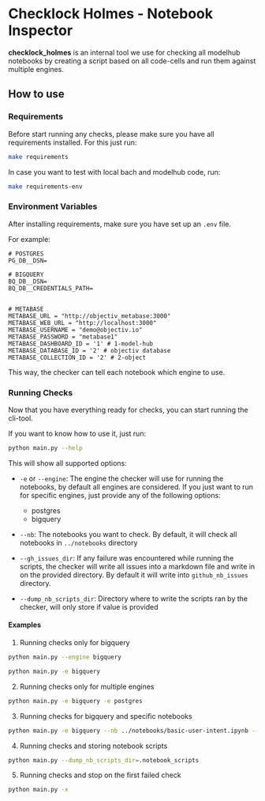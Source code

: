 # Checklock Holmes - Notebook Inspector

**checklock_holmes** is an internal tool we use for checking all modelhub notebooks by creating a script based on
all code-cells and run them against multiple engines.


## How to use

### Requirements

Before start running any checks, please make sure you have all requirements installed. For this just run:

```bash
make requirements
```

In case you want to test with local bach and modelhub code, run:

```bash
make requirements-env
```

### Environment Variables

After installing requirements, make sure you have set up an `.env` file.

For example:
```text
# POSTGRES
PG_DB__DSN=

# BIGQUERY
BQ_DB__DSN=
BQ_DB__CREDENTIALS_PATH=


# METABASE
METABASE_URL = "http://objectiv_metabase:3000"
METABASE_WEB_URL = "http://localhost:3000"
METABASE_USERNAME = "demo@objectiv.io"
METABASE_PASSWORD = "metabase1"
METABASE_DASHBOARD_ID = '1' # 1-model-hub
METABASE_DATABASE_ID = '2' # objectiv database
METABASE_COLLECTION_ID = '2' # 2-object
```
This way, the checker can tell each notebook which engine to use.

### Running Checks

Now that you have everything ready for checks, you can start running the cli-tool.

If you want to know how to use it, just run:

```bash
python main.py --help
```

This will show all supported options:
* `-e` or `--engine`: The engine the checker will use for running the notebooks, by default all engines are considered.
  If you just want to run for specific engines, just provide any of the following options:
  * postgres
  * bigquery

* `--nb`: The notebooks you want to check. By default, it will check all notebooks in `../notebooks` directory
* `--gh_issues_dir`: If any failure was encountered while running the scripts, the checker will write all issues into 
   a markdown file and write in on the provided directory. By default it will write into `github_nb_issues` directory.
* `--dump_nb_scripts_dir`: Directory where to write the scripts ran by the checker, will only store if value is provided

#### Examples

1. Running checks only for bigquery

```bash
python main.py --engine bigquery
```

```bash
python main.py -e bigquery
```

2. Running checks only for multiple engines

```bash
python main.py -e bigquery -e postgres
```

3. Running checks for bigquery and specific notebooks

```bash
python main.py -e bigquery --nb ../notebooks/basic-user-intent.ipynb --nb ../notebooks/basic-product-analytics.ipynb
```

4. Running checks and storing notebook scripts

```bash
python main.py --dump_nb_scripts_dir=.notebook_scripts
```

5. Running checks and stop on the first failed check
```bash
python main.py -x 
```
